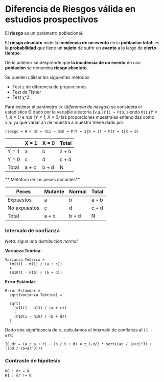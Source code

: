 # Diferencia de Riesgos válida en estudios prospectivos

El **riesgo** es un parámetro poblacional.

El **riesgo absoluto** mide la **incidencia de un evento** en la **población total**: es la **probabilidad** que tiene un **sujeto** de sufrir un **evento** a lo largo de **cierto tiempo**.

De lo anterior se desprende que **la incidencia de un evento** en una **población** se denomina **riesgo absoluto**.

Se pueden utilizar los siguientes métodos:

* Test z de diferencia de proporciones
* Test de Fisher
* Test χ^2

Para estimar el parámetro `dr` (_diferencia de riesgos_) se considera el estadístico Θ dado por la variable aleatoria (v.a.) `Π11 − Π10`, siendo `Π11` _(Y = 1, X = 1)_ e `Π10` _(Y = 1, X = 0)_ las proporciones muestrales
entendidas como v.a. ya que variar ́an de muestra a muestra Viene dado por:

```
riesgo = θ = dr = π11 − π10 = P(Y = 1|X = 1) − P(Y = 1|X = 0)
```

|             |  X = 1   |  X = 0   |  Total  |
|-------------|----------|----------|---------|
| Y = 1       | a        | b        |  a + b  |
| Y = 0       | c        | d        |  c + d  |
| Total       | a + c    | b + d    |  N      |

** Metáfora de los peces mutantes**


|    Peces    |  Mutante |  Normal  |  Total  |
|-------------|----------|----------|---------|
| Expuestos   | a        | b        |  a + b  |
| No expuestos| c        | d        |  c + d  |
| Total       | a + c    | b + d    |  N      |

### Intervalo de confianza

_Nota: sigue una distribución normal_

**Varianza Teórica:**

```
Varianza Teórica =
  (π11(1 - π11) / (a + c))
  +
  (π10(1 - π10) / (b + d))
```

**Error Estándar:**

```
Error Estándar =  
  sqrt(Varianza Teórica) =

  sqrt(
    (π11(1 - π11) / (a + c))
    +
    (π10(1 - π10) / (b + d))
  )
```

Dado una significancia de α, calculamos el intervalo de confianza al `(1 - α)%`:

```
IC dr = (a / a + c) - (b / b + d) ∓ z_1-α/2 * sqrt((ac / (a+c)^3) + ((bd / (b+d)^3)))
```

### Contraste de hipótesis

```
H0 : dr = 0
H1 : dr != 0
```